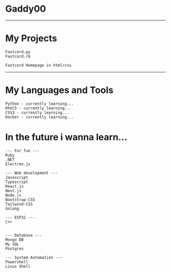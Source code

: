 # Gaddy00
---
# My Projects
```
Fastcord.py
Fastcord.rb

Fastcord Homepage in html/css
```
---
# My Languages and Tools
```
Python - currently learning...
Html5 - currently learning...
CSS3 - currently learning...
Docker - currently learning...
```

# In the future i wanna learn...
```
--- For fun ---
Ruby 
.NET
Electron.js

--- Web development ---
Javascript
Typescript
React.js
Next.js
Node.js
Bootstrap-CSS
Tailwind-CSS
Golang

--- ESP32 ---
C++


--- Database ---
Mongo DB
My SQL
Postgres

--- System Automation ---
Powershell
Linux Shell
```
